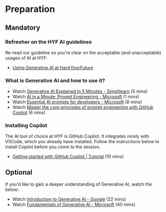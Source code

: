 # Preparation

## Mandatory

### Refresher on the HYF AI guidelines

Re-read our guideline so you're clear on the acceptable (and unacceptable) usages of AI at HYF:

- [Using Generative AI at HackYourFuture](https://github.com/HackYourFuture-CPH/programme/blob/main/guidelines/ai-usage.md)

### What is Generative AI and how to use it?

- Watch [Generative AI Explained In 5 Minutes - Simplilearn](https://www.youtube.com/watch?v=NRmAXDWJVnU) (5 mins)
- Watch [AI in a Minute: Prompt Engineering - Microsoft](https://www.youtube.com/watch?v=vGdyePbGNaE) (1 mins)
- Watch [Essential AI prompts for developers - Microsoft](https://www.youtube.com/watch?v=H3M95i4iS5c) (8 mins)
- Watch [Master the core principles of prompt engineering with GitHub Copilot](https://www.youtube.com/watch?v=hh1nOX14TyY) (6 mins)

### Installing Copilot

The AI tool of choice at HYF is GitHub Copilot. It integrates nicely with VSCode, which you already have installed. Follow the instructions below to install Copilot before you come to the session.

- [Getting started with GitHub Copilot | Tutorial](https://www.youtube.com/watch?v=n0NlxUyA7FI) (10 mins)

## Optional

If you'd like to gain a deeper understanding of Generative AI, watch the below:

- Watch [Introduction to Generative AI - Google](https://www.youtube.com/watch?v=G2fqAlgmoPo) (22 mins)
- Watch [Fundamentals of Generative AI - Microsoft](https://learn.microsoft.com/en-us/shows/on-demand-instructor-led-training-series/ai-900-05-fy25) (40 mins)
